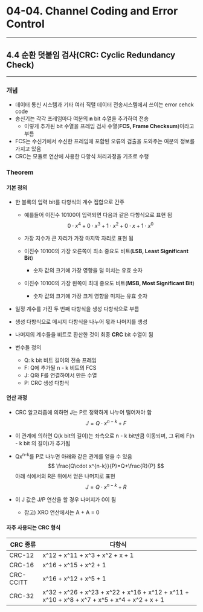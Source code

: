 # 04-04. Channel Coding and Error Control

---

## 4.4 순환 덧붙임 검사(CRC: Cyclic Redundancy Check)

---

### 개념

- 데이터 통신 시스템과 기타 여러 직렬 데이터 전송시스템에서 쓰이는 error cehck code
- 송신기는 각각 프레임마다 여분의 **n** bit 수열을 추가하여 전송
  - 이렇게 추가된 bit 수열을 프레임 검사 수열(**FCS, Frame Checksum**)이라고 부름
- FCS는 수신기에서 수신한 프레임에 포함된 오류의 검출을 도와주는 여분의 정보를 가지고 있음
- CRC는 모듈로 연산에 사용한 다항식 처리과정을 기초로 수행



### Theorem

#### 기본 정의

- 한 블록의 입력 bit를 다항식의 계수 집합으로 간주

  - 예를들어 이진수 10100이 입력되면 다음과 같은 다항식으로 표현 됨
    $$
    0\cdot x^4 + 0\cdot x^3 + 1\cdot x^2 + 0\cdot x + 1\cdot x^0
    $$

  - 가장 지수가 큰 자리가 가장 마지막 자리로 표현 됨

  - 이진수 10100의 가장 오른쪽이 최소 중요도 비트(**LSB, Least Significant Bit**)

    - 숫자 값의 크기에 가장 영향을 덜 미치는 유효 숫자

  - 이진수 10100의 가장 왼쪽이 최대 중요도 비트(**MSB, Most Significant Bit**)

    - 숫자 값의 크기에 가장 크게 영향을 미치는 유효 숫자

- 일정 계수를 가진 두 번째 다항식을 생성 다항식으로 부름

- 생성 다항식으로 메시지 다항식을 나누어 몫과 나머지를 생성

- 나머지의 계수들을 비트로 환산한 것이 최종 **CRC** bit 수열이 됨

- 변수들 정의

  - Q: k bit 비트 길이의 전송 프레임
  - F: Q에 추가될 n - k 비트의 FCS
  - J: Q와 F를 연결하여서 만든 수열
  - P: CRC 생성 다항식



#### 연산 과정

- CRC 알고리즘에 의하면 J는 P로 정확하게 나누어 떨어져야 함
  $$
  J = Q\cdot x^{n-k}+F
  $$

- 이 관계에 의하면 Q(k bit의 길이)는 좌측으로 n - k bit만큼 이동되며, 그 뒤에 F(n - k bit 의 길이)가 추가됨

- Qx<sup>n-k</sup>를 P로 나누면 아래와 같은 관계를 얻을 수 있음
  $$
  \frac{Q\cdot x^{n-k}}{P}=Q+\frac{R}{P}
  $$
  아래 식에서의 R은 위에서 얻은 나머지로 표현
  $$
  J = Q\cdot x^{n-k}+R
  $$

- 이 J 값은 J/P 연산을 할 경우 나머지가 0이 됨

  - 참고) XRO 연산에서는 A + A = 0



#### 자주 사용되는 CRC 형식

| CRC 종류  | 다항식                                                       |
| --------- | ------------------------------------------------------------ |
| CRC-12    | x^12 + x^11 + x^3 + x^2 + x + 1                              |
| CRC-16    | x^16 + x^15 + x^2 + 1                                        |
| CRC-CCITT | x^16 + x^12 + x^5 + 1                                        |
| CRC-32    | x^32 + x^26 + x^23 + x^22 + x^16 + x^12 + x^11 + x^10 + x^8 + x^7 + x^5 + x^4 + x^2 + x + 1 |


